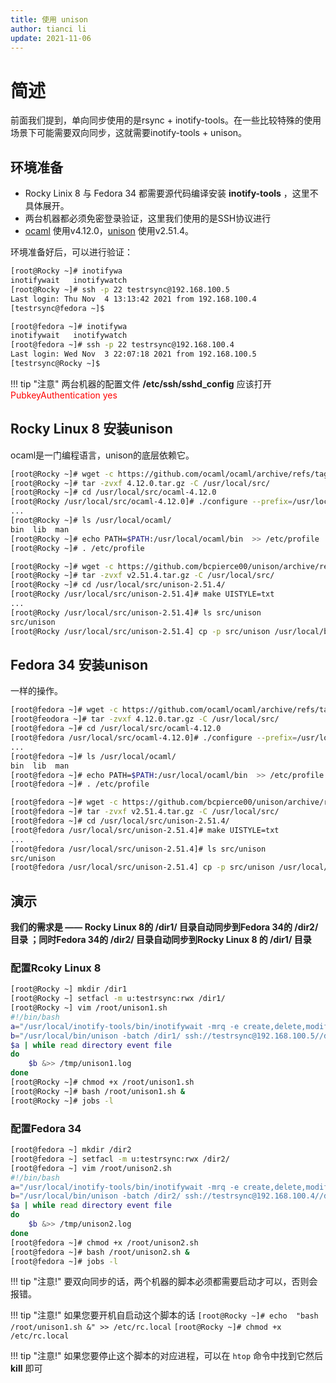 ```yaml
---
title: 使用 unison
author: tianci li
update: 2021-11-06
---
```


# 简述

前面我们提到，单向同步使用的是rsync + inotify-tools。在一些比较特殊的使用场景下可能需要双向同步，这就需要inotify-tools + unison。

## 环境准备

* Rocky Linix 8 与 Fedora 34 都需要源代码编译安装 **inotify-tools** ，这里不具体展开。
* 两台机器都必须免密登录验证，这里我们使用的是SSH协议进行
* [ocaml](https://github.com/ocaml/ocaml/) 使用v4.12.0，[unison](https://github.com/bcpierce00/unison/) 使用v2.51.4。
  
环境准备好后，可以进行验证：

```bash
[root@Rocky ~]# inotifywa
inotifywait   inotifywatch  
[root@Rocky ~]# ssh -p 22 testrsync@192.168.100.5
Last login: Thu Nov  4 13:13:42 2021 from 192.168.100.4
[testrsync@fedora ~]$ 
```

```bash
[root@fedora ~]# inotifywa
inotifywait   inotifywatch 
[root@fedora ~]# ssh -p 22 testrsync@192.168.100.4
Last login: Wed Nov  3 22:07:18 2021 from 192.168.100.5
[testrsync@Rocky ~]$ 
```

!!! tip "注意"
    两台机器的配置文件 **/etc/ssh/sshd_config** 应该打开 <font color=red>PubkeyAuthentication yes</font>

## Rocky Linux 8 安装unison

ocaml是一门编程语言，unison的底层依赖它。

```bash
[root@Rocky ~]# wget -c https://github.com/ocaml/ocaml/archive/refs/tags/4.12.0.tar.gz
[root@Rocky ~]# tar -zvxf 4.12.0.tar.gz -C /usr/local/src/
[root@Rocky ~]# cd /usr/local/src/ocaml-4.12.0
[root@Rocky /usr/local/src/ocaml-4.12.0]# ./configure --prefix=/usr/local/ocaml && make world opt && make install
...
[root@Rocky ~]# ls /usr/local/ocaml/
bin  lib  man
[root@Rocky ~]# echo PATH=$PATH:/usr/local/ocaml/bin  >> /etc/profile 
[root@Rocky ~]# . /etc/profile 
```

```bash
[root@Rocky ~]# wget -c https://github.com/bcpierce00/unison/archive/refs/tags/v2.51.4.tar.gz
[root@Rocky ~]# tar -zvxf v2.51.4.tar.gz -C /usr/local/src/
[root@Rocky ~]# cd /usr/local/src/unison-2.51.4/
[root@Rocky /usr/local/src/unison-2.51.4]# make UISTYLE=txt
...
[root@Rocky /usr/local/src/unison-2.51.4]# ls src/unison
src/unison
[root@Rocky /usr/local/src/unison-2.51.4] cp -p src/unison /usr/local/bin
```

## Fedora 34 安装unison

一样的操作。

```bash
[root@fedora ~]# wget -c https://github.com/ocaml/ocaml/archive/refs/tags/4.12.0.tar.gz
[root@feodora ~]# tar -zvxf 4.12.0.tar.gz -C /usr/local/src/
[root@fedora ~]# cd /usr/local/src/ocaml-4.12.0
[root@fedora /usr/local/src/ocaml-4.12.0]# ./configure --prefix=/usr/local/ocaml && make world opt && make install
...
[root@fedora ~]# ls /usr/local/ocaml/
bin  lib  man
[root@fedora ~]# echo PATH=$PATH:/usr/local/ocaml/bin  >> /etc/profile 
[root@fedora ~]# . /etc/profile 
```

```bash
[root@fedora ~]# wget -c https://github.com/bcpierce00/unison/archive/refs/tags/v2.51.4.tar.gz
[root@fedora ~]# tar -zvxf v2.51.4.tar.gz -C /usr/local/src/
[root@fedora ~]# cd /usr/local/src/unison-2.51.4/
[root@fedora /usr/local/src/unison-2.51.4]# make UISTYLE=txt
...
[root@fedora /usr/local/src/unison-2.51.4]# ls src/unison
src/unison
[root@fedora /usr/local/src/unison-2.51.4] cp -p src/unison /usr/local/bin
```


## 演示

**我们的需求是 —— Rocky Linux 8的 /dir1/ 目录自动同步到Fedora 34的 /dir2/ 目录 ；同时Fedora 34的 /dir2/ 目录自动同步到Rocky Linux 8 的 /dir1/ 目录**

### 配置Rcoky Linux 8

```bash
[root@Rocky ~] mkdir /dir1 
[root@Rocky ~] setfacl -m u:testrsync:rwx /dir1/
[root@Rocky ~] vim /root/unison1.sh
#!/bin/bash
a="/usr/local/inotify-tools/bin/inotifywait -mrq -e create,delete,modify,move /dir1/"
b="/usr/local/bin/unison -batch /dir1/ ssh://testrsync@192.168.100.5//dir2"
$a | while read directory event file 
do
    $b &>> /tmp/unison1.log
done
[root@Rocky ~]# chmod +x /root/unison1.sh
[root@Rocky ~]# bash /root/unison1.sh &
[root@Rocky ~]# jobs -l
```

### 配置Fedora 34

```bash
[root@fedora ~] mkdir /dir2
[root@fedora ~] setfacl -m u:testrsync:rwx /dir2/
[root@fedora ~] vim /root/unison2.sh
#!/bin/bash
a="/usr/local/inotify-tools/bin/inotifywait -mrq -e create,delete,modify,move /dir2/"
b="/usr/local/bin/unison -batch /dir2/ ssh://testrsync@192.168.100.4//dir1"
$a | while read directory event file 
do
    $b &>> /tmp/unison2.log
done
[root@fedora ~]# chmod +x /root/unison2.sh
[root@fedora ~]# bash /root/unison2.sh &
[root@fedora ~]# jobs -l
```

!!! tip "注意!"
    要双向同步的话，两个机器的脚本必须都需要启动才可以，否则会报错。

!!! tip "注意!"
    如果您要开机自启动这个脚本的话
    `[root@Rocky ~]# echo  "bash /root/unison1.sh &" >> /etc/rc.local`
    `[root@Rocky ~]# chmod +x /etc/rc.local`

!!! tip "注意!"
    如果您要停止这个脚本的对应进程，可以在 `htop` 命令中找到它然后 **kill** 即可